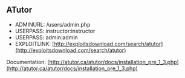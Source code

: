 ## ATutor

* ADMINURL: /users/admin.php
* USERPASS: instructor:instructor
* USERPASS: admin:admin
* EXPLOITLINK: [http://exploitsdownload.com/search/atutor](http://exploitsdownload.com/search/atutor)

Documentation: [http://atutor.ca/atutor/docs/installation_pre_1_3.php](http://atutor.ca/atutor/docs/installation_pre_1_3.php)
